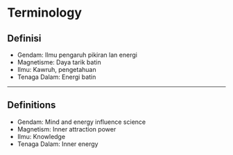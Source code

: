 # Terminology

## Definisi
- Gendam: Ilmu pengaruh pikiran lan energi
- Magnetisme: Daya tarik batin
- Ilmu: Kawruh, pengetahuan
- Tenaga Dalam: Energi batin

---

## Definitions
- Gendam: Mind and energy influence science
- Magnetism: Inner attraction power
- Ilmu: Knowledge
- Tenaga Dalam: Inner energy
